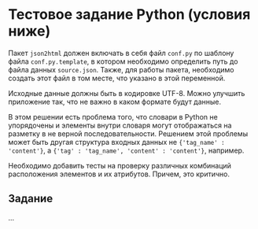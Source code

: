 # Тестовое задание Python (условия ниже)

Пакет `json2html` должен включать в себя файл `conf.py`
по шаблону файла `conf.py.template`, в котором необходимо определить
путь до файла данных `source.json`. Также, для работы пакета,
необходимо создать этот файл в том месте, что указано в этой переменной.

Исходные данные должны быть в кодировке UTF-8. Можно улучшить приложение так,
что не важно в каком формате будут данные.

В этом решении есть проблема того, что словари в Python не упорядочены
и элементы внутри словаря могут отображаться на разметку в не верной
последовательности. Решением этой проблемы может быть другая структура
входных данных не `{'tag_name' : 'content'}`,
а `{'tag' : 'tag_name', 'content' : 'content'}`, например.

Необходимо добавить тесты на проверку различных комбинаций
расположения элементов и их атрибутов. Причем, это критично.

## Задание

...
